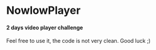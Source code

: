 # NowlowPlayer
#### 2 days video player challenge
Feel free to use it, the code is not very clean.
Good luck ;\)